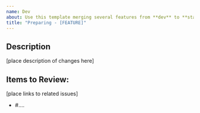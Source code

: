 ```yaml
---
name: Dev
about: Use this template merging several features from **dev** to **stage**
title: "Preparing - [FEATURE]"
---
```


## Description
[place description of changes here]

## Items to Review:
[place links to related issues]
- #....
